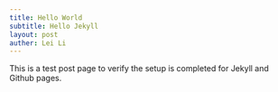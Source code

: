 ```yaml
---
title: Hello World
subtitle: Hello Jekyll
layout: post
auther: Lei Li
---
```


This is a test post page to verify the setup is completed for Jekyll and Github pages.
